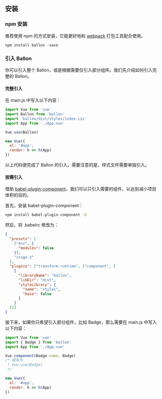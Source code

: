 ## 安装

### npm 安装
推荐使用 npm 的方式安装，它能更好地和 [webpack](https://webpack.js.org/) 打包工具配合使用。

```shell
npm install ballon -save
```

### 引入 Ballon

你可以引入整个 Ballon，或是根据需要仅引入部分组件。我们先介绍如何引入完整的 Ballon。

#### 完整引入

在 main.js 中写入以下内容：
```javascript
import Vue from 'vue'
import Ballon from 'ballon'
import 'ballon/dist/styles/index.css'
import App from './App.vue'

Vue.use(Ballon)

new Vue({
  el: '#app',
  render: h => h(App)
})
```
以上代码便完成了 Ballon 的引入。需要注意的是，样式文件需要单独引入。

#### 按需引入

借助 [babel-plugin-component](https://github.com/QingWei-Li/babel-plugin-component)，我们可以只引入需要的组件，以达到减小项目体积的目的。

首先，安装 babel-plugin-component：

```bash
npm install babel-plugin-component -D
```

然后，将 .babelrc 修改为：
```json
{
  "presets": [
    ["env", {
      "modules": false
    }],
    "stage-2"
  ],
  "plugins": ["transform-runtime", ["component", [
    {
      "libraryName": "ballon",
      "libDir": "dist",
      "styleLibrary": {
        "name": "styles",
        "base": false
      }
    }
  ]]]
}

```

接下来，如果你只希望引入部分组件，比如 Badge，那么需要在 main.js 中写入以下内容：

```javascript
import Vue from 'vue'
import { Badge } from 'ballon'
import App from './App.vue'

Vue.component(Badge.name, Badge)
/* 或写为
 * Vue.use(Badge)
 */

new Vue({
  el: '#app',
  render: h => h(App)
})
```
